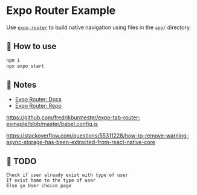 # Expo Router Example

Use [`expo-router`](https://expo.github.io/router) to build native navigation using files in the `app/` directory.

## 🚀 How to use

```sh
npm i
npx expo start
```

## 📝 Notes

- [Expo Router: Docs](https://expo.github.io/router)
- [Expo Router: Repo](https://github.com/expo/router)

https://github.com/fredrikburmester/expo-tab-router-exmaple/blob/master/babel.config.js

https://stackoverflow.com/questions/55311228/how-to-remove-warning-async-storage-has-been-extracted-from-react-native-core

## 📝 TODO
```
Check if user already exist with type of user 
If exist home to the type of user
Else go User choice page
```